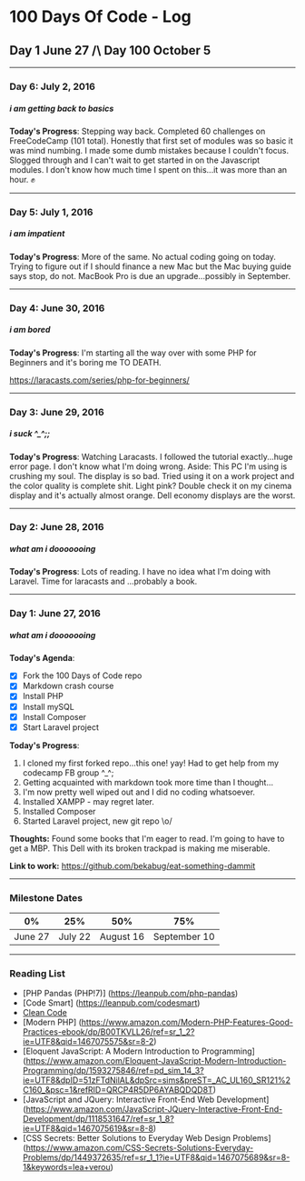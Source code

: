 # 100 Days Of Code - Log
## Day 1 June 27 /\ Day 100 October 5
________________________________

### Day 6: July 2, 2016
##### i am getting back to basics

**Today's Progress**: 
Stepping way back. Completed 60 challenges on FreeCodeCamp (101 total). Honestly that first set of modules was so basic it was mind numbing. I made some dumb mistakes because I couldn't focus. Slogged through and I can't wait to get started in on the Javascript modules. I don't know how much time I spent on this...it was more than an hour. :fist:

________________________________

### Day 5: July 1, 2016
##### i am impatient

**Today's Progress**: 
More of the same. No actual coding going on today. Trying to figure out if I should finance a new Mac but the Mac buying guide says stop, do not. MacBook Pro is due an upgrade...possibly in September. 

________________________________

### Day 4: June 30, 2016
##### i am bored

**Today's Progress**: 
I'm starting all the way over with some PHP for Beginners and it's boring me TO DEATH. 

https://laracasts.com/series/php-for-beginners/
________________________________

### Day 3: June 29, 2016
##### i suck ^_^;;

**Today's Progress**: 
Watching Laracasts. I followed the tutorial exactly...huge error page. I don't know what I'm doing wrong. Aside: This PC I'm using is crushing my soul. The display is so bad. Tried using it on a work project and the color quality is complete shit. Light pink? Double check it on my cinema display and it's actually almost orange. Dell economy displays are the worst.

________________________________

### Day 2: June 28, 2016
##### what am i dooooooing

**Today's Progress**: 
Lots of reading. I have no idea what I'm doing with Laravel. Time for laracasts and ...probably a book.
________________________________

### Day 1: June 27, 2016
##### what am i dooooooing

**Today's Agenda**: 

- [x] Fork the 100 Days of Code repo
- [x] Markdown crash course
- [x] Install PHP
- [x] Install mySQL
- [x] Install Composer
- [x] Start Laravel project

**Today's Progress**: 

1. I cloned my first forked repo...this one! yay! Had to get help from my codecamp FB group ^_^;
2. Getting acquainted with markdown took more time than I thought...
3. I'm now pretty well wiped out and I did no coding whatsoever.
4. Installed XAMPP - may regret later.
5. Installed Composer
6. Started Laravel project, new git repo \o/

**Thoughts:** 
Found some books that I'm eager to read. I'm going to have to get a MBP. This Dell with its broken trackpad is making me miserable.

**Link to work:** 
https://github.com/bekabug/eat-something-dammit
________________________________

### Milestone Dates

|0%|25%|50%|75%
|---|---|---|---
|June 27|July 22|August 16|September 10

________________________________

### Reading List
* [PHP Pandas (PHP!7)] (https://leanpub.com/php-pandas)
* [Code Smart] (https://leanpub.com/codesmart)
* [Clean Code](https://www.amazon.com/Clean-Code-Handbook-Software-Craftsmanship/dp/0132350882/ref=sr_1_1?ie=UTF8&qid=1467075452&sr=8-1&keywords=clean+code)
* [Modern PHP] (https://www.amazon.com/Modern-PHP-Features-Good-Practices-ebook/dp/B00TKVLL26/ref=sr_1_2?ie=UTF8&qid=1467075575&sr=8-2)
* [Eloquent JavaScript: A Modern Introduction to Programming] (https://www.amazon.com/Eloquent-JavaScript-Modern-Introduction-Programming/dp/1593275846/ref=pd_sim_14_3?ie=UTF8&dpID=51zFTdNilAL&dpSrc=sims&preST=_AC_UL160_SR121%2C160_&psc=1&refRID=QRCP4R5DP6AYABQDQD8T)
* [JavaScript and JQuery: Interactive Front-End Web Development] (https://www.amazon.com/JavaScript-JQuery-Interactive-Front-End-Development/dp/1118531647/ref=sr_1_8?ie=UTF8&qid=1467075619&sr=8-8)
* [CSS Secrets: Better Solutions to Everyday Web Design Problems] (https://www.amazon.com/CSS-Secrets-Solutions-Everyday-Problems/dp/1449372635/ref=sr_1_1?ie=UTF8&qid=1467075689&sr=8-1&keywords=lea+verou)
